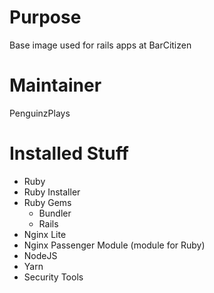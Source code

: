 # Purpose
Base image used for rails apps at BarCitizen

# Maintainer
PenguinzPlays

# Installed Stuff
* Ruby
* Ruby Installer
* Ruby Gems
    * Bundler
    * Rails
* Nginx Lite
* Nginx Passenger Module (module for Ruby)
* NodeJS
* Yarn
* Security Tools